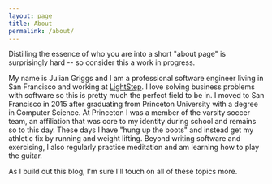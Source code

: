 ```yaml
---
layout: page
title: About
permalink: /about/
---
```


Distilling the essence of who you are into a short "about page" is surprisingly hard -- so consider this a work in progress.

My name is Julian Griggs and I am a professional software engineer living in San Francisco and working at [LightStep](https://lightstep.com/). I love solving business problems with software so this is pretty much the perfect field to be in. I moved to San Francisco in 2015 after graduating from Princeton University with a degree in Computer Science. At Princeton I was a member of the varsity soccer team, an affiliation that was core to my identity during school and remains so to this day. These days I have "hung up the boots" and instead get my athletic fix by running and weight lifting. Beyond writing software and exercising, I also regularly practice meditation and am learning how to play the guitar. 

As I build out this blog, I'm sure I'll touch on all of these topics more.
